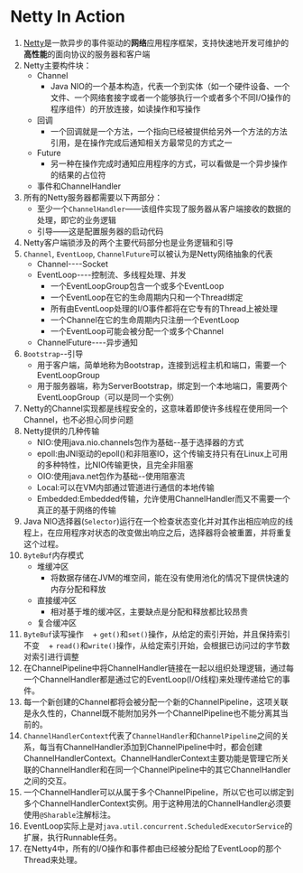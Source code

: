 # Netty In Action
1. [Netty](http://netty.io/)是一款异步的事件驱动的**网络**应用程序框架，支持快速地开发可维护的**高性能**的面向协议的服务器和客户端
2. Netty主要构件块：
    + Channel
        - Java NIO的一个基本构造，代表一个到实体（如一个硬件设备、一个文件、一个网络套接字或者一个能够执行一个或者多个不同I/O操作的程序组件）的开放连接，如读操作和写操作
    + 回调
        - 一个回调就是一个方法，一个指向已经被提供给另外一个方法的方法引用，是在操作完成后通知相关方最常见的方式之一
    + Future
        - 另一种在操作完成时通知应用程序的方式，可以看做是一个异步操作的结果的占位符
    + 事件和ChannelHandler
3. 所有的Netty服务器都需要以下两部分：
    - 至少一个`ChannelHandler`——该组件实现了服务器从客户端接收的数据的处理，即它的业务逻辑
    - 引导——这是配置服务器的启动代码
4. Netty客户端锁涉及的两个主要代码部分也是业务逻辑和引导
5. `Channel`, `EventLoop`, `ChannelFuture`可以被认为是Netty网络抽象的代表
    - Channel----Socket
    - EventLoop----控制流、多线程处理、并发
        + 一个EventLoopGroup包含一个或多个EventLoop
        + 一个EventLoop在它的生命周期内只和一个Thread绑定
        + 所有由EventLoop处理的I/O事件都将在它专有的Thread上被处理
        + 一个Channel在它的生命周期内只注册一个EventLoop
        + 一个EventLoop可能会被分配一个或多个Channel
    - ChannelFuture----异步通知
6. `Bootstrap`--引导
    - 用于客户端，简单地称为Bootstrap，连接到远程主机和端口，需要一个EventLoopGroup
    - 用于服务器端，称为ServerBootstrap，绑定到一个本地端口，需要两个EventLoopGroup（可以是同一个实例）
7. Netty的Channel实现都是线程安全的，这意味着即使许多线程在使用同一个Channel，也不必担心同步问题
8. Netty提供的几种传输    
    + NIO:使用java.nio.channels包作为基础--基于选择器的方式
    + epoll:由JNI驱动的epoll()和非阻塞IO，这个传输支持只有在Linux上可用的多种特性，比NIO传输更快，且完全非阻塞
    + OIO:使用java.net包作为基础--使用阻塞流
    + Local:可以在VM内部通过管道进行通信的本地传输
    + Embedded:Embedded传输，允许使用ChannelHandler而又不需要一个真正的基于网络的传输
9. Java NIO选择器(`Selector`)运行在一个检查状态变化并对其作出相应响应的线程上，在应用程序对状态的改变做出响应之后，选择器将会被重置，并将重复这个过程。
10. `ByteBuf`内存模式
    + 堆缓冲区
        - 将数据存储在JVM的堆空间，能在没有使用池化的情况下提供快速的内存分配和释放
    + 直接缓冲区
        - 相对基于堆的缓冲区，主要缺点是分配和释放都比较昂贵
    + 复合缓冲区
11. `ByteBuf`读写操作
    + `get()`和`set()`操作，从给定的索引开始，并且保持索引不变
    + `read()`和`write()`操作，从给定索引开始，会根据已访问过的字节数对索引进行调整
12. 在ChannelPipeline中将ChannelHandler链接在一起以组织处理逻辑，通过每一个ChannelHandler都是通过它的EventLoop(I/O线程)来处理传递给它的事件。
13. 每一个新创建的Channel都将会被分配一个新的ChannelPipeline，这项关联是永久性的，Channel既不能附加另外一个ChannelPipeline也不能分离其当前的。
14. `ChannelHandlerContext`代表了`ChannelHandler`和`ChannelPipeline`之间的关系，每当有ChannelHandler添加到ChannelPipeline中时，都会创建ChannelHandlerContext。ChannelHandlerContext主要功能是管理它所关联的ChannelHandler和在同一个ChannelPipeline中的其它ChannelHandler之间的交互。
15. 一个ChannelHandler可以从属于多个ChannelPipeline，所以它也可以绑定到多个ChannelHandlerContext实例。用于这种用法的ChannelHandler必须要使用`@Sharable`注解标注。
16. EventLoop实际上是对`java.util.concurrent.ScheduledExecutorService`的扩展，执行Runnable任务。
17. 在Netty4中，所有的I/O操作和事件都由已经被分配给了EventLoop的那个Thread来处理。

